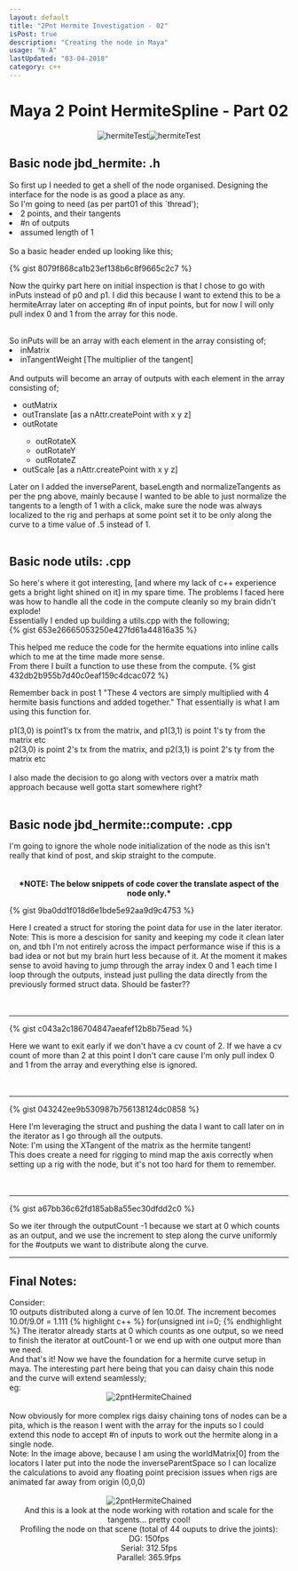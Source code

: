 ```yaml
---
layout: default
title: "2Pnt Hermite Investigation - 02"
isPost: true
description: "Creating the node in Maya"
usage: "N-A"
lastUpdated: "03-04-2018"
category: c++
---
```

<center><h1>Maya 2 Point HermiteSpline - Part 02</h1></center>
<center><img src="/assets/examples/hermite2PointNode.png" alt="hermiteTest"><img src="/assets/examples/hermiteWalk.gif" alt="hermiteTest"></center>
<p>
<h2>Basic node jbd_hermite: .h</h2>
So first up I needed to get a shell of the node organised. Designing the interface for the node is as
good a place as any.
<br>
So I'm going to need (as per part01 of this `thread');
<li> 2 points, and their tangents
<li> #n of outputs
<li> assumed length of 1
<br><br>
So a basic header ended up looking like this;<br>

{% gist 8079f868ca1b23ef138b6c8f9665c2c7 %}

Now the quirky part here on initial inspection is that I chose to go with inPuts instead of p0 and p1.
I did this because I want to extend this to be a hermiteArray later on accepting #n of input points, but for now
I will only pull index 0 and 1 from the array for this node.

<br>
So inPuts will be an array with each element in the array consisting of;
<li> inMatrix
<li> inTangentWeight [The multiplier of the tangent]</li>
<br>
And outputs will become an array of outputs with each element in the array consisting of;
<ul>
<li> outMatrix </li>
<li> outTranslate [as a nAttr.createPoint with x y z] </li>
<li> outRotate </li>
    <ul>
    <li> outRotateX </li>
    <li> outRotateY </li>
    <li> outRotateZ </li>
    </ul>
<li> outScale [as a nAttr.createPoint with x y z]</li>
</ul>

Later on I added the inverseParent, baseLength and normalizeTangents as per the png above, mainly because I wanted to be
able to just normalize the tangents to a length of 1 with a click, make sure the node was always localized to the rig and
perhaps at some point set it to be only along the curve to a time value of .5 instead of 1.
<br><br>


<h2>Basic node utils: .cpp</h2>
So here's where it got interesting, [and where my lack of c++ experience gets a bright light shined on it] in my spare time. The problems
I faced here was how to handle all the code in the compute cleanly so my brain didn't explode!
<br>
Essentially I ended up building a utils.cpp with the following;
<br>
{% gist 653e26665053250e427fd61a44816a35 %}

This helped me reduce the code for the hermite equations into inline calls which to me at the time made more sense.
<br>
From there I built a function to use these from the compute.
{% gist 432db2b955b7d40c0eaf159c4dcac072 %}

Remember back in post 1 "These 4 vectors are simply multiplied with 4 hermite basis functions and added together."
That essentially is what I am using this function for.
<br><br>
p1(3,0) is point1's tx from the matrix, and p1(3,1) is point 1's ty from the matrix etc
<br>
p2(3,0) is point 2's tx  from the matrix, and p2(3,1) is point 2's ty  from the matrix etc
<br><br>
I also made the decision to go along with vectors over a matrix math approach because well gotta start somewhere right?
<br>
<br>
<h2>Basic node jbd_hermite::compute: .cpp</h2>
I'm going to ignore the whole node initialization of the node as this isn't really that kind of post, and skip straight to the compute.
<br>
<br>
<br>
<center><b>*NOTE: The below snippets of code cover the translate aspect of the node only.*</b></center>

{% gist 9ba0dd1f018d6e1bde5e92aa9d9c4753 %}

Here I created a struct for storing the point data for use in the later iterator.
<br>
Note: This is more a descision for sanity and keeping my code it clean later on, and tbh I'm not entirely
across the impact performance wise if this is a bad idea or not but my brain hurt less because of it. At the moment
it makes sense to avoid having to jump through the array index 0 and 1 each time I loop through the outputs, instead
just pulling the data directly from the previously formed struct data. Should be faster??
<br><br><br><hr>

{% gist c043a2c186704847aeafef12b8b75ead %}

Here we want to exit early if we don't have a cv count of 2. If we have a cv count of more than 2 at this point I don't care cause I'm
only pull index 0 and 1 from the array and everything else is ignored.
<br><br><br><hr>

{% gist 043242ee9b530987b756138124dc0858 %}

Here I'm leveraging the struct and pushing the data I want to call later on in the iterator as I go through all the outputs.
<br>
Note: I'm using the XTangent of the matrix as the hermite tangent!
<br>
This does create a need for rigging to mind map the axis correctly when setting up a rig with the node, but it's
not too hard for them to remember.
<br><br><br><hr>
{% gist a67bb36c62fd185ab8a55ec30dfdd2c0 %}


So we iter through the outputCount -1 because we start at 0 which counts as an output, and we use the increment
to step along the curve uniformly for the #outputs we want to distribute along the curve.
<br><hr>
<h2>Final Notes:</h2>
Consider:
<br>
10 outputs distributed along a curve of len 10.0f. The increment becomes 10.0f/9.0f = 1.111
{% highlight c++ %}
for(unsigned int i=0;
{% endhighlight %}
The iterator already starts at 0 which counts as one output, so we need to finish the iterator at outCount-1 or we
end up with one output more than we need.
<br>
And that's it! Now we have the foundation for a hermite curve setup in maya. The interesting part here being that
you can daisy chain this node and the curve will extend seamlessly;
<br>
eg:<br>
<center><img src="/assets/examples/2pnChain.png" alt="2pntHermiteChained"></center>
<br>
Now obviously for more complex rigs daisy chaining tons of nodes can be a pita, which is the reason I went with the
array for the inputs so I could extend this node to accept #n of inputs to work out the hermite along in a single node.
<br>
Note: In the image above, because I am using the worldMatrix[0] from the locators I later put into the node the
inverseParentSpace so I can localize the calculations to avoid any floating point precision issues when rigs are animated
far away from origin (0,0,0)
<br><br>
<center><img src="/assets/examples/2PointHermiteRope.gif" alt="2pntHermiteChained"><br>
And this is a look at the node working with rotation and scale for the tangents... pretty cool!<br>
Profiling the node on that scene (total of 44 ouputs to drive the joints):<br>
DG: 150fps<br>
Serial: 312.5fps<br>
Parallel: 365.9fps<br></center>

